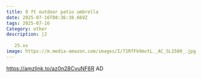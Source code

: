 ```yaml
---
title: 9 ft outdoor patio umbrella
date: 2025-07-16T08:36:38.669Z
tags: 2025-07-16
Category: other
description: |2
  
   25.xx
image: https://m.media-amazon.com/images/I/71RfFk9mvtL._AC_SL1500_.jpg
---
```

https://amzlink.to/az0n28CvuNF6R
AD